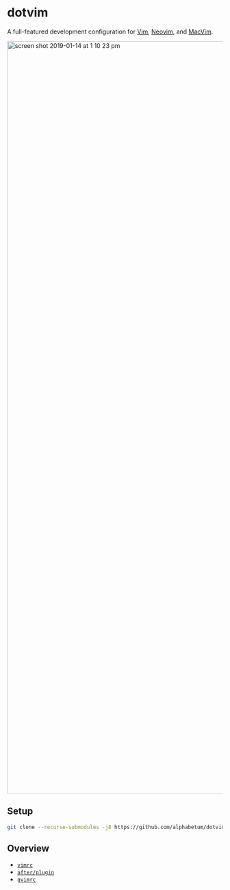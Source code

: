 # dotvim

A full-featured development configuration for [Vim](https://www.vim.org/), [Neovim](https://neovim.io), and [MacVim](http://macvim-dev.github.io/macvim/).

<img width="1758" alt="screen shot 2019-01-14 at 1 10 23 pm" src="https://user-images.githubusercontent.com/1246/51208114-9fc8c300-18c1-11e9-8edb-7a4338ee1f5b.png">


## Setup

```bash
git clone --recurse-submodules -j8 https://github.com/alphabetum/dotvim.git ~/.vim
```
## Overview

- [`vimrc`](vimrc)
- [`after/plugin`](after/plugin)
- [`gvimrc`](gvimrc)
